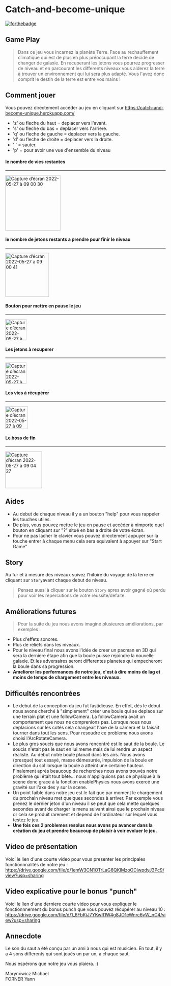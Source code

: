 # Catch-and-become-unique
[![forthebadge](http://forthebadge.com/images/badges/built-with-love.svg)](http://forthebadge.com)


**Game Play**
---
> Dans ce jeu vous incarnez la planète Terre. Face au rechauffement climatique qui est de plus en plus préoccupant la terre decide de changer de galaxie. En recuperant les jetons vous pourrez progresser de niveau et en parcourant les differents niveaux vous aiderez la terre à trouver un environnement qui lui sera plus adapté. Vous l'avez donc comprit le destin de la terre est entre vos mains !

**Comment jouer**
---
Vous pouvez directement accéder au jeu en cliquant sur <a href="https://catch-and-become-unique.herokuapp.com/">https://catch-and-become-unique.herokuapp.com/</a>
- 'z' ou fleche du haut = deplacer vers l'avant. 
- 's' ou fleche du bas = deplacer vers l'arriere. 
- 'q' ou fleche de gauche = deplacer vers la gauche. 
- 'd' ou fleche de droite = deplacer vers la droite. 
- ' ' = sauter. 
- 'p' = pour avoir une vue d'ensemble du niveau

#### le nombre de vies restantes
---
<img width="173" alt="Capture d’écran 2022-05-27 à 09 00 30" src="https://user-images.githubusercontent.com/79304440/170649502-296173f4-f7d0-43b7-a8d4-4b803ce92900.png">

#### le nombre de jetons restants a prendre pour finir le niveau
---
<img width="137" alt="Capture d’écran 2022-05-27 à 09 00 41" src="https://user-images.githubusercontent.com/79304440/170649829-67eba81b-2b91-4fef-83e1-e5628c08cecc.png">


#### Bouton pour mettre en pause le jeu
---
<img width="66" alt="Capture d’écran 2022-05-27 à 09 01 03" src="https://user-images.githubusercontent.com/79304440/170649848-749f2e5a-b62b-4e5d-96cd-b9cc882cacf1.png">


#### Les jetons à recuperer 
---
<img width="66" alt="Capture d’écran 2022-05-27 à 09 02 03" src="https://user-images.githubusercontent.com/79304440/170649882-2f1f9d8f-eb0d-4ca2-b5a8-7b2e1ca5a499.png">


#### Les vies à récupérer
---
<img width="71" alt="Capture d’écran 2022-05-27 à 09 02 46" src="https://user-images.githubusercontent.com/79304440/170649958-1d15b8e5-91c9-4d87-978b-db3958f3556f.png">

#### Le boss de fin
---
<img width="115" alt="Capture d’écran 2022-05-27 à 09 04 27" src="https://user-images.githubusercontent.com/79304440/170649906-6f53b722-8295-497a-b92e-1594c4f3d3ae.png">


**Aides**
---
* Au debut de chaque niveau il y a un bouton "help" pour vous rappeler les touches utiles.
* De plus, vous pouvez mettre le jeu en pause et accèder à nimporte quel bouton en cliquant sur "?" situé en bas a droite de votre écran.
* Pour ne pas lacher le clavier vous pouvez directement appuyer sur la touche entrer à chaque menu cela sera equivalent à appuyer sur "Start Game"

**Story**
---
Au fur et à mesure des niveaux suivez l'hitoire du voyage de la terre en cliquant sur ``Story``avant chaque debut de niveau.
> Pensez aussi à cliquer sur le bouton ``Story`` apres avoir gagné où perdu pour voir les repercutions de votre reussite/defaite.

**Améliorations futures**
---
> Pour la suite du jeu nous avons imaginé plusieures améliorations, par exemples : 
- Plus d'effets sonores.
- Plus de reliefs dans les niveaux.
- Pour le niveau final nous avons l'idée de creer un pacman en 3D qui sera la derniere étape afin que la boule puisse rejoindre la nouvelle galaxie. Et les adversaires seront differentes planetes qui empecheront la boule dans sa progression.
- **Ameliorer les performances de notre jeu, c'est à dire moins de lag et moins de temps de chargement entre les niveaux.**

**Difficultés rencontrées**
---
- Le debut de la conception du jeu fut fastidieuse. En effet, dés le debut nous avons cherché à "simplement" créer une boule qui se deplace sur une terrain plat et une followCamera. La followCamera avait un comportement que nous ne comprenions pas. Lorsque nous nous deplacions sur les cotés cela changeait l'axe de la camera et la faisait tourner dans tout les sens. Pour resoudre ce probleme nous avons choisi l'ArcRotateCamera.
-  Le plus gros soucis que nous avons rencontré est le saut de la boule. Le soucis n'etait pas le saut en lui meme mais de lui rendre un aspect réaliste. Au debut notre boule planait dans les airs. Nous avons (presque) tout essayé, masse démesurée, impulsion de la boule en direction du sol lorsque la boule a atteint une certaine hauteur. Finalement après beaucoup de recherches nous avons trouvés notre problème qui était tout bête... nous n'appliquions pas de physique à la scene donc grace à la fonction enablePhysics nous avons exercé une gravité sur l'axe des y sur la scene.
-  Un point faible dans notre jeu est le fait que par moment le chargement du prochain niveau met quelques secondes à arriver. Par exemple vous prenez le dernier jeton d'un niveau il se peut que cela mette quelques secondes avant de charger le menu suivant ainsi que le prochain niveau or cela se produit rarement et depend de l'ordinateur sur lequel vous testez le jeu.
-  **Une fois ces 2 problemes resolus nous avons pu avancer dans la création du jeu et prendre beaucoup de plaisir à voir evoluer le jeu.**

**Video de présentation**
---
Voici le lien d'une courte video pour vous presenter les principales fonctionnnalités de notre jeu : <a href="https://drive.google.com/file/d/1emW3CN1OTrLaG6QKlMzoODIwpdyJ3Pc9/view?usp=sharing">https://drive.google.com/file/d/1emW3CN1OTrLaG6QKlMzoODIwpdyJ3Pc9/view?usp=sharing</a>

**Video explicative pour le bonus "punch"**
---
Voici le lien d'une derniere courte video pour vous expliquer le fonctionnnement du bonus punch que vous pouvez récupérer au niveau 10 : <a href="https://drive.google.com/file/d/1_6FbKjJ7YKwR1W4g8JO1eWnrc6vW_nC4/view?usp=sharing">https://drive.google.com/file/d/1_6FbKjJ7YKwR1W4g8JO1eWnrc6vW_nC4/view?usp=sharing</a>

**Annecdote**
---
Le son du saut a été conçu par un ami à nous qui est musicien. En tout, il y a 4 sons differents qui sont joués un par un, à chaque saut.


Nous espérons que notre jeu vous plaiera. :)

Marynowicz Michael   
FORNER Yann
